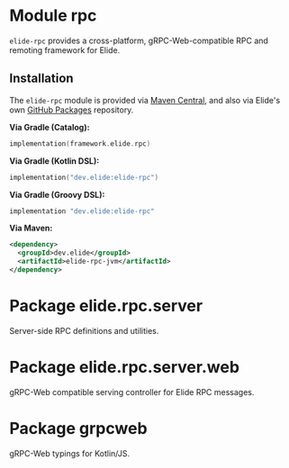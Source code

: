 # Module rpc

`elide-rpc` provides a cross-platform, gRPC-Web-compatible RPC and remoting framework for Elide.

## Installation

The `elide-rpc` module is provided via
[Maven Central](https://search.maven.org/search?q=g:dev.elide%20AND%20a:elide-rpc), and also via Elide's own
[GitHub Packages](https://github.com/orgs/elide-dev/packages?ecosystem=maven&q=core&tab=packages&ecosystem=maven&q=elide-rpc)
repository.

**Via Gradle (Catalog):**

```kotlin
implementation(framework.elide.rpc)
```

**Via Gradle (Kotlin DSL):**

```kotlin
implementation("dev.elide:elide-rpc")
```

**Via Gradle (Groovy DSL):**

```kotlin
implementation "dev.elide:elide-rpc"
```

**Via Maven:**

```xml
<dependency>
  <groupId>dev.elide</groupId>
  <artifactId>elide-rpc-jvm</artifactId>
</dependency>
```

# Package elide.rpc.server

Server-side RPC definitions and utilities.

# Package elide.rpc.server.web

gRPC-Web compatible serving controller for Elide RPC messages.

# Package grpcweb

gRPC-Web typings for Kotlin/JS.
